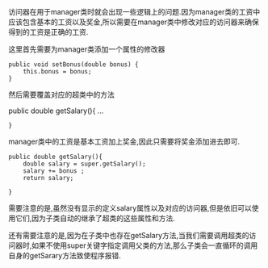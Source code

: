 访问器在用于manager类时就会出现一些逻辑上的问题.因为manager类的工资中应该包含基本的工资以及奖金,所以需要在manager类中修改对应的访问器来确保得到的工资是正确的工资.

这里首先需要为manager类添加一个属性的修改器


	public void setBonus(double bonus) {
		this.bonus = bonus;
	}
然后需要覆盖对应的超类中的方法


public double getSalary(){
	...
			
	}
manager类中的工资是基本工资加上奖金,因此只需要将奖金添加进去即可.

	public double getSalary(){
		double salary = super.getSalary();
		salary += bonus ;
		return salary;
			
	}
需要注意的是,虽然没有显示的定义salary属性以及对应的访问器,但是依旧可以使用它们,因为子类自动的继承了超类的这些属性和方法.

还有需要注意的是,因为在子类中也存在getSalary方法,当我们需要调用超类的访问器时,如果不使用super关键字指定调用父类的方法,那么子类会一直循环的调用自身的getSarary方法致使程序报错.
